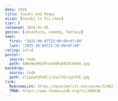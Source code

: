 ```yaml
---
date: 2020
title: Sasaki and Peeps
alias: [Sasaki to Pii-chan]
tier: B
released: 2024-01-05
genres: [adventure, comedy, fantasy]
seen:
  first: "2025-09-07T23:00:00+07:00"
  last: "2025-10-04T23:38:00+07:00"
rating: solid
poster:
  source: tmdb
  path: 6AWvWymMoSPcdsbQRwD8ZXc8eDm.jpg
backdrop:
  source: tmdb
  path: xljpEwFQF6Rl1rU1w7SEs1pk3YE.jpg
link:
  MyAnimeList: https://myanimelist.net/anime/52482
  TMDB: https://www.themoviedb.org/tv/206630
---
```

